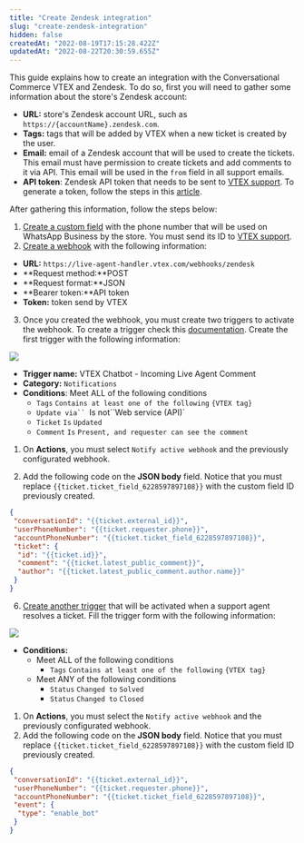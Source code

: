 ```yaml
---
title: "Create Zendesk integration"
slug: "create-zendesk-integration"
hidden: false
createdAt: "2022-08-19T17:15:28.422Z"
updatedAt: "2022-08-22T20:30:59.655Z"
---
```

This guide explains how to create an integration with the Conversational Commerce VTEX and Zendesk. To do so, first you will need to gather some information about the store's Zendesk account:

* **URL:** store's Zendesk account URL, such as ``https://{accountName}.zendesk.com``.
* **Tags:** tags that will be added by VTEX when a new ticket is created by the user.
* **Email:** email of a Zendesk account that will be used to create the tickets. This email must have permission to create tickets and add comments to it via API. This email will be used in the `from` field in all support emails.
* **API token**: Zendesk API token that needs to be sent to [VTEX support](https://support.vtex.com/hc/en-us/requests). To generate a token, follow the steps in this [article](https://support.zendesk.com/hc/en-us/articles/4408889192858-Generating-a-new-API-token).

After gathering this information, follow the steps below:

1. [Create a custom field](https://support.zendesk.com/hc/en-us/articles/4408883152794) with the phone number that will be used on WhatsApp Business by the store. You must send its ID to [VTEX support](https://support.vtex.com/hc/en-us/requests).
2. [Create a webhook](https://support.zendesk.com/hc/en-us/articles/4408839108378-Creating-webhooks-in-Admin-Center) with the following information:

* **URL:** `https://live-agent-handler.vtex.com/webhooks/zendesk`
* **Request method:**POST
* **Request format:**JSON
* **Bearer token:**API token
* **Token:**  token send by VTEX

3. Once you created the webhook, you must create two triggers to activate the webhook. To create a trigger check this [documentation](https://support.zendesk.com/hc/en-us/articles/4408886797466). Create the first trigger with the following information:

![](https://cdn.jsdelivr.net/gh/vtexdocs/dev-portal-content@readme-docs/docs/guides/Conversational%20Commerce/f938d15-Captura_de_Tela_2022-08-19_as_14.02.46_28.png)

* **Trigger name:** VTEX Chatbot - Incoming Live Agent Comment
* **Category:** `Notifications`
* **Conditions**: Meet ALL of the following conditions
  * `Tags` `Contains at least one of the following` `{VTEX tag}`
  * `Update via`` `Is not``Web service (API)`
  * `Ticket` `Is` `Updated`
  * `Comment` `Is` `Present, and requester can see the comment`

1. On **Actions**, you must select `Notify active webhook` and the previously configurated webhook.

2. Add the following code on the **JSON body** field. Notice that you must replace ``{{ticket.ticket_field_6228597897108}}`` with the custom field ID previously created.

```json
{
 "conversationId": "{{ticket.external_id}}",
 "userPhoneNumber": "{{ticket.requester.phone}}",
 "accountPhoneNumber": "{{ticket.ticket_field_6228597897108}}",
 "ticket": {
  "id": "{{ticket.id}}",
  "comment": "{{ticket.latest_public_comment}}",
  "author": "{{ticket.latest_public_comment.author.name}}"
 }
}
```

6. [Create another trigger](https://support.zendesk.com/hc/en-us/articles/4408886797466) that will be activated when a support agent resolves a ticket. Fill the trigger form with the following information:

![](https://cdn.jsdelivr.net/gh/vtexdocs/dev-portal-content@readme-docs/docs/guides/Conversational%20Commerce/1a16f64-Captura_de_Tela_2022-08-19_as_14.08.50_57.png)

* **Conditions:**
  * Meet ALL of the following conditions
    * ``Tags`` ``Contains at least one of the following`` ``{VTEX tag}``
  * Meet ANY of the following conditions
    * ``Status`` ``Changed to`` ``Solved``
    * ``Status`` ``Changed to`` ``Closed``

1. On **Actions**, you must select the `Notify active webhook` and the previously configurated webhook.
2. Add the following code on the **JSON body** field. Notice that you must replace ``{{ticket.ticket_field_6228597897108}}`` with the custom field ID previously created.

```json
{
 "conversationId": "{{ticket.external_id}}",
 "userPhoneNumber": "{{ticket.requester.phone}}",
 "accountPhoneNumber": "{{ticket.ticket_field_6228597897108}}",
 "event": {
  "type": "enable_bot"
 }
}
```
